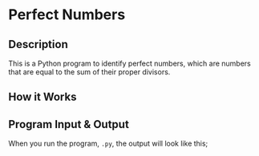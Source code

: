 # Perfect Numbers

## Description

 This is a Python program to identify perfect numbers, which are numbers that are equal to the sum of their proper divisors.

## How it Works

## Program Input & Output

When you run the program, `.py`, the output will look like this;

```
```